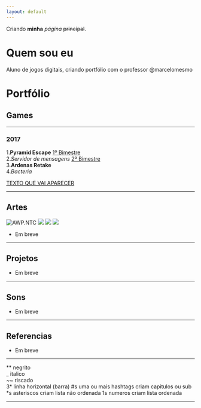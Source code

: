 ```yaml
---
layout: default
---
```


Criando **minha** _página_ ~~principal~~.

# Quem sou eu 

Aluno de jogos digitais, criando portfólio com o professor @marcelomesmo

# Portfólio

## Games
* * *
### 2017
1.**Pyramid Escape**
[1º Bimestre](https://jldifrn.github.io/PyramidEscape)   
2._Servidor de mensagens_
[2º Bimestre](https://jldifrn.github.io/ServidorDeMensagens)   
3.**Ardenas Retake**  
4._Bacteria_  

[TEXTO QUE VAI APARECER](link)
* * *
## Artes

![AWP.NTC](http://pixelartmaker.com/art/fe7cdea9f6097ce.png)
![](http://i3.kym-cdn.com/photos/images/newsfeed/001/176/251/4d7.png)
![](https://pbs.twimg.com/profile_images/649698177738801156/zN-cNA7Y.png)
![](https://b.ppy.sh/thumb/703103l.jpg?update=2017-12-19%2004:20:03)
![]()
* Em breve

* * *
## Projetos
* Em breve
* * *
## Sons
* Em breve
* * *

## Referencias
* Em breve

* * *

** negrito  
_ italico  
~~ riscado  
3* linha horizontal (barra)
#s uma ou mais hashtags criam capitulos ou sub
*s asteriscos criam lista não ordenada
1s numeros criam lista ordenada
* * *

